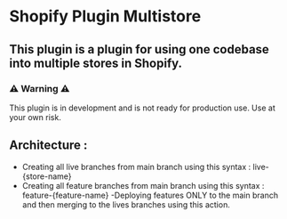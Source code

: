 # Shopify Plugin Multistore 

## This plugin is a plugin for using one codebase into multiple stores in Shopify.

### ⚠️ Warning ⚠️
This plugin is in development and is not ready for production use. Use at your own risk.

## Architecture : 
- Creating all live branches from main branch using this syntax : live-{store-name}
- Creating all feature branches from main branch using this syntax : feature-{feature-name}
-Deploying features ONLY to the main branch and then merging to the lives branches using this action.
